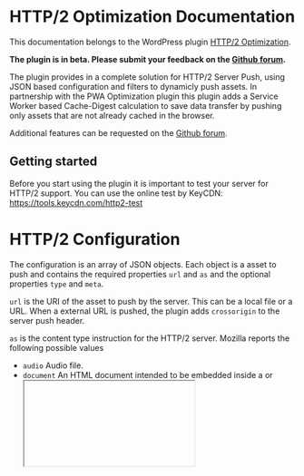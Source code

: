 # HTTP/2 Optimization Documentation
 
This documentation belongs to the WordPress plugin [HTTP/2 Optimization](https://wordpress.org/plugins/http2-optimization/).

**The plugin is in beta. Please submit your feedback on the [Github forum](https://github.com/o10n-x/http2-optimization/issues).**

The plugin provides in a complete solution for HTTP/2 Server Push, using JSON based configuration and filters to dynamicly push assets. In partnership with the PWA Optimization plugin this plugin adds a Service Worker based Cache-Digest calculation to save data transfer by pushing only assets that are not already cached in the browser.

Additional features can be requested on the [Github forum](https://github.com/o10n-x/http2-optimization/issues).

## Getting started

Before you start using the plugin it is important to test your server for HTTP/2 support. You can use the online test by KeyCDN: https://tools.keycdn.com/http2-test

# HTTP/2 Configuration

The configuration is an array of JSON objects. Each object is a asset to push and contains the required properties `url` and `as` and the optional properties `type` and `meta`.

`url` is the URI of the asset to push by the server. This can be a local file or a URL. When a external URL is pushed, the plugin adds `crossorigin` to the server push header.

`as` is the content type instruction for the HTTP/2 server. Mozilla reports the following possible values

- `audio` Audio file.
- `document` An HTML document intended to be embedded inside a <frame> or <iframe>.
- `embed` A resource to be embedded inside an <embed> element.
- `fetch` Resource to be accessed by a fetch or XHR request, such as an ArrayBuffer or JSON file.
- `font` Font file.
- `image` Image file.
- `object` A resource to be embedded inside an <embed> element.
- `script` JavaScript file.
- `style` Stylesheet.
- `track` WebVTT file.
- `worker` A JavaScript web worker or shared worker.
- `video` Video file.

`type` is an optional mime type definition, e.g. `video/mp4`.

`meta` is a boolean that instructs the plugin to add a `rel="preload"` meta tag for the asset to the `<head>` of the page.

#### Example Configuration

```json
[
  {
    "url": "/wp-content/themes/theme-x/style.css",
    "as": "style"
  },
  {
    "url": "/wp-content/themes/theme-x/images/logo.png",
    "as": "image",
    "type": "image/png"
  }
]
```

<details/>
  <summary>JSON schema for HTTP/2 config</summary>

```json
{
	"push": {
	    "type": "object",
	    "properties": {
	        "enabled": {
	            "title": "Enable HTTP/2 Server Push",
	            "type": "boolean",
	            "default": false
	        },
	        "list": {
	            "title": "HTTP/2 Server Push configuration",
	            "type": "array",
	            "items": {
	                "title": "Asset to push",
	                "type": "object",
	                "properties": {
	                    "url": {
	                        "type": "string",
	                        "format": "uri",
	                        "minLength": 1
	                    },
	                    "as": {
	                        "title": "Type of asset",
	                        "type": "string",
	                        "enum": ["audio", "document", "embed", "fetch", "font", "image", "object", "script", "style", "track", "worker", "video"]
	                    },
	                    "type": {
	                        "title": "Mime type of asset",
	                        "type": "string",
	                        "pattern": "^[^/]+/[^/]+$"
	                    },
	                    "meta": {
	                        "title": "Add/remove meta rel=preload in header.",
	                        "type": "boolean"
	                    }
	                },
	                "required": ["url", "as"],
	                "additionalProperties": false
	            },
	            "uniqueItems": true
	        },
	        "meta": {
	            "title": "Add meta rel=preload to header.",
	            "type": "boolean"
	        }
	    },
	    "additionalProperties": false,
	    "required": ["enabled"]
	}
}
```
</details>


#### Push from PHP

The following method can be used to push an asset from PHP.

```php
\O10n\push('url','as','type');
```